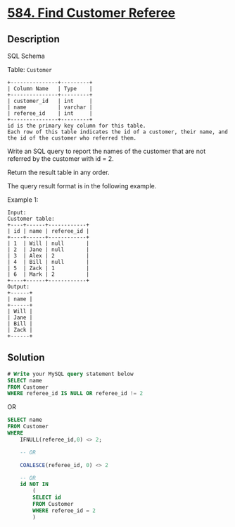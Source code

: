 # [584. Find Customer Referee](https://leetcode.com/problems/find-customer-referee/)

## Description

SQL Schema

Table: `Customer`

```
+---------------+---------+
| Column Name   | Type    |
+---------------+---------+
| customer_id   | int     |
| name          | varchar |
| referee_id    | int     |
+---------------+---------+
id is the primary key column for this table.
Each row of this table indicates the id of a customer, their name, and the id of the customer who referred them.
```

Write an SQL query to report the names of the customer that are not referred by the customer with id = 2.

Return the result table in any order.

The query result format is in the following example.


Example 1:

```
Input: 
Customer table:
+----+------+------------+
| id | name | referee_id |
+----+------+------------+
| 1  | Will | null       |
| 2  | Jane | null       |
| 3  | Alex | 2          |
| 4  | Bill | null       |
| 5  | Zack | 1          |
| 6  | Mark | 2          |
+----+------+------------+
Output: 
+------+
| name |
+------+
| Will |
| Jane |
| Bill |
| Zack |
+------+
```


## Solution

```sql
# Write your MySQL query statement below
SELECT name
FROM Customer
WHERE referee_id IS NULL OR referee_id != 2
```

OR

```sql
SELECT name
FROM Customer
WHERE 
    IFNULL(referee_id,0) <> 2;

    -- OR

    COALESCE(referee_id, 0) <> 2

    -- OR
    id NOT IN
        (
        SELECT id
        FROM Customer
        WHERE referee_id = 2
        )


```






